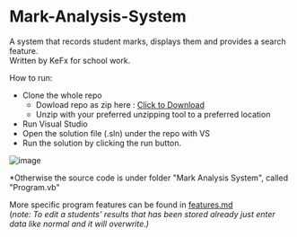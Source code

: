 # Mark-Analysis-System
A system that records student marks, displays them and provides a search feature. <br/>
Written by KeFx for school work.

How to run: 
 - Clone the whole repo
   - Dowload repo as zip here : [Click to Download](https://github.com/KeFx/Mark-Analysis-System/archive/refs/heads/master.zip)
   - Unzip with your preferred unzipping tool to a preferred location 
 - Run Visual Studio
 - Open the solution file (.sln) under the repo with VS
 - Run the solution by clicking the run button.

 ![image](https://user-images.githubusercontent.com/62463532/131929563-78a1fb92-5591-4868-9a94-3fe1196d77bb.png)
 
*Otherwise the source code is under folder "Mark Analysis System", called "Program.vb"

More specific program features can be found in [features.md](https://github.com/KeFx/Mark-Analysis-System/blob/master/features.md) <br/>
(*note: To edit a students' results that has been stored already just enter data like normal and it will overwrite.)*
